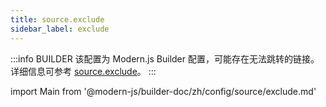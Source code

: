 ```yaml
---
title: source.exclude
sidebar_label: exclude
---
```


:::info BUILDER
该配置为 Modern.js Builder 配置，可能存在无法跳转的链接。详细信息可参考 [source.exclude](https://modernjs.dev/builder/zh/api/config-source.html#source-exclude)。
:::

import Main from '@modern-js/builder-doc/zh/config/source/exclude.md'

<Main />
